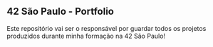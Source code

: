 ## 42 São Paulo - Portfolio
  Este repositório vai ser o responsável por guardar todos os projetos produzidos durante minha formação na 42 São Paulo!
  
